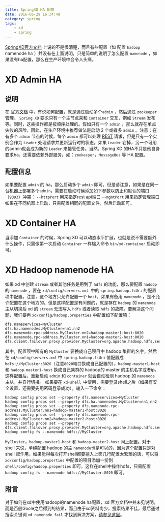 ```yaml
---
title: SpringXD HA 配置
date: 2016-06-29 16:34:48
category: spring
tags: 
	- xd
	- spring
---
```

[SpringXD官方文档](http://docs.spring.io/spring-xd/docs/1.3.1.RELEASE/reference/html) 上说的不是很清楚，而且有些配置（如 配置 `hadoop` namenode ha ）并没有在上面说明，只是简单的说明了怎么配置 `namenode` ，如果没有ha配置，那么在生产环境中会令人头痛。

# XD Admin HA
## 说明
在 [官方文档](http://docs.spring.io/spring-xd/docs/1.3.1.RELEASE/reference/html/#_configuring_spring_xd_for_high_availabilty_ha) 中，有说如何配置，就是通过启动多个`admin` ，然后通过 `zookeeper` 管理。
`Spring XD` 要求只有一个主节点来和 `Container` 交互，例如 `Stream` 发布等。同时，这些操作都是按顺序处理的。假如只有一个 `admin` ，那么就存在单点失败的风险，因此，在生产环境中推荐做法是启动 2 个或者多 `admin` 。注意：在有多个 `admin` 节点的时候，每个 `admin` 都可以处理 [REST](http://docs.spring.io/spring-xd/docs/1.3.1.RELEASE/reference/html/#REST-API) 请求，但是只有一个实例会作为 `Leader` 处理请求并更新运行时的状态。如果 `Leader` 宕掉，另一个可用的admin就会成为新的 `Leader` 来接管任务。当然，Spring XD 的HA不只是他自身要求ha，还需要依赖外部服务，如：`zookeeper`，`MessageBus` 等 HA 配置。

## 配置信息
如果要配置 `admin` 的 ha，那么启动多个 `admin` 即可，但是请注意，如果是在同一台机器上部署多个`admin`，需要在启动时候添加如下参数以防止和默认的端口（`9393`）冲突：
`--httpPort` 用来指定rest api端口
`--mgmtPort` 用来指定管理端口
如果在不同机器上启动，只需配置相同的配置文件，然后启动即可。

# XD Container HA
当添加 `Container` 的时候，Spring XD 可以动态水平扩展，也就是说不需要额外什么操作，只需像第一次启动 `Container` 一样输入命令 `bin/xd-container` 启动即可。

# XD Hadoop namenode HA
如果 xd 中创建 `stream` 或者其他任务是用到了 `hdfs` 的功能，那么要配置 `hadoop` 的`namenode` ，要在 `xd/config/servers.xml `中的 `spring.hadoop.fsUri` 的配置项中配置。注意，这个地方只允许配置一个 `host`，如果有备用 `namenode` ，是不允许配置在这个地方的。但是这样配置是有问题的，就是存在 `hadoop` 的 `namenode` 主从切换后 xd 的 `stream` 无法写入 `hdfs` 或者读取 `hdfs` 的故障。要解决这个问题，我们要再 `xd/config/hadoop.properties` 中配置如下配置项：
```
dfs.nameservices=MyCluster
dfs.ha.namenodes.MyCluster=nn1,nn2
dfs.namenode.rpc-address.MyCluster.nn2=hadoop-master1-host:8020
dfs.namenode.rpc-address.MyCluster.nn1=hadoop-master2-host:8020
dfs.client.failover.proxy.provider.MyCluster=org.apache.hadoop.hdfs.server.namenode.ha.ConfiguredFailoverProxyProvider
```
其中，配置项中所有的 `MyCluster` 要换成自己项目中 hadoop 集群的名字，然后在 `xd/config/servers.xml` 中 `spring.hadoop.fsUri` 值配置成 `hdfs://MyCluster:8020`（注意`8020`端口换成自己配置的），`hadoop-master1-host` 和 `hadoop-master1-host` 换成自己集群的 hadoop的 master 的主机名字或者ip。这样配置后，重新启动 `admin` 和 `container` 就会自动检测 hadoop 的 `namenode` 主从，并自行切换。
如果要在 `xd-shell `中使用，需要登录shell之后（如果有安全设置，还需要先用密码登录成功），输入一下命令：
```
hadoop config props set --property dfs.nameservices=MyCluster
hadoop config props set --property dfs.ha.namenodes.MyCluster=nn1,nn2
hadoop config props set --property dfs.namenode.rpc-address.MyCluster.nn1=hadoop-master1-host:8020
hadoop config props set --property dfs.namenode.rpc-address.MyCluster.nn2=hadoop-master2-host:8020
hadoop config props set --property dfs.client.failover.proxy.provider.MyCluster=org.apache.hadoop.hdfs.server.namenode.ha.ConfiguredFailoverProxyProvider
hadoop config fs --namenode hdfs://MyCluster

```
`MyCluster`，`hadoop-master1-host` 和 `hadoop-master2-host` 同上配置。对于 shell 来说，单纯配置 hadoop 的主 `namenode`也是可以的，因为这个配置只是对 shell 起作用。如果觉得每次打开shell都要输入上面几行配置太繁琐的话，可以将 `xd/config/hadoop.properties` 中配置的项目添加一份到`shell/config/hadoop.properties` 即可，这样在shell中操作hdfs，只需配置 `hadoop config fs --namenode hdfs://MyCluster:8020` 即可。

## 附言
对于如何在xd中使用hadoop的namenode ha配置，xd 官方文档中并未见说明，而是百般Goole之后得到的结果，而且由于xd资料尚少，搜索结果不佳，最后通过搜索关键词 `xd namenode fail` 才找到解决方案，[请参见这里](https://jira.spring.io/browse/XD-1745)。

